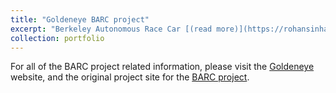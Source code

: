 ```yaml
---
title: "Goldeneye BARC project"
excerpt: "Berkeley Autonomous Race Car [(read more)](https://rohansinha.nl/portfolio/projects-4/) <br/><img src='/images/car2_fpic.jpg'>"
collection: portfolio
---
```


For all of the BARC project related information, please visit the [Goldeneye](https://goldeneye.berkeley.edu/) website, and the original project site for the [BARC project](http://www.barc-project.com/).
